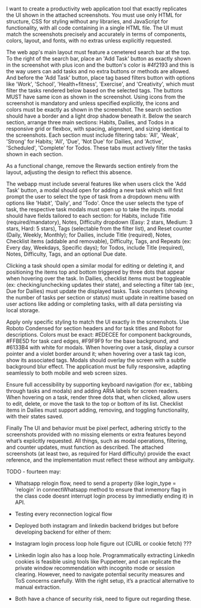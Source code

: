 I want to create a productivity web application tool that exactly replicates the UI shown in the attached screenshots. You must use only HTML for structure, CSS for styling without any libraries, and JavaScript for functionality, with all code containing in a single HTML file. The UI must match the screenshots precisely and accurately in terms of components, colors, layout, and fonts, with no extras unless explicitly requested. 

The web app's main layout must feature a cenetered search bar at the top. To the right of the search bar, place an 'Add Task' button as exactly shown in the screenshot with plus icon and the button's color is #4f2193 and this is the way users can add tasks and no extra buttons or methods are allowed. And before the 'Add Task' button, place tag based filters button with options like 'Work', 'School', 'Health+fitness', 'Exercise', and 'Creativity', which must filter the tasks rendered below based on the selected tags. The buttons MUST have same icon as shown in the screenshot. Using icons from the screenshot is mandatory and unless specified explicitly, the icons and colors must be exactly as shown in the screenshot. The search section should have a border and a light drop shadow beneath it. Below the search section, arrange three main sections: Habits, Dailies, and Todos in a responsive grid or flexbox, with spacing, alignment, and sizing identical to the screenshots. Each section must include filtering tabs: 'All', 'Weak', 'Strong' for Habits; 'All', 'Due', 'Not Due' for Dailies, and 'Active', 'Scheduled', 'Complete' for Todos. These tabs must actively filter the tasks shown in each section. 

As a functional change, remove the Rewards section entirely from the layout, adjusting the design to reflect this absence.

The webapp must include several features like when users click the 'Add Task' button, a modal should open for adding a new task which will first prompt the user to select the type of task from a dropdown menu with options like 'Habit', 'Daily', and 'Todo'. Once the user selects the type of task, the respective task modals must open up to take the inputs. modal should have fields tailored to each section: for Habits, include Title (required/mandatory), Notes, Difficulty dropdown (Easy: 2 stars, Medium: 3 stars, Hard: 5 stars), Tags (selectable from the filter list), and Reset counter (Daily, Weekly, Monthly); for Dailies, include Title (required), Notes, Checklist items (addable and removable), Difficulty, Tags, and Repeats (ex: Every day, Weekdays, Specific days); for Todos, include Title (required), Notes, Difficulty, Tags, and an optional Due date.

Clicking a task should open a similar modal for editing or deleting it, and positioning the items top and bottom triggered by three dots that appear when hovering over the task. In Dailies, checklist items must be toggleable (ex: checking/unchecking updates their state), and selecting a filter tab (ex:, Due for Dailies) must update the displayed tasks. Task counters (showing the number of tasks per section or status) must update in realtime based on user actions like adding or completing tasks, with all data persisting via local storage.

Apply only specific styling to match the UI exactly in the screenshots. Use Roboto Condensed for section headers and for task titles and Robot for descriptions. Colors must be exact: #EDECEE for component backgrounds, #FFBE5D for task card edges, #F9F9F9 for the base background, and #6133B4 with white for modals. When hovering over a task, display a cursor pointer and a violet border around it; when hovering over a task tag icon, show its associated tags. Modals should overlay the screen with a subtle background blur effect. The application must be fully responsive, adapting seamlessly to both mobile and web screen sizes.

Ensure full accessibility by supporting keyboard navigation (for ex:, tabbing through tasks and modals) and adding ARIA labels for screen readers. When hovering on a task, render three dots that, when clicked, allow users to edit, delete, or move the task to the top or bottom of its list. Checklist items in Dailies must support adding, removing, and toggling functionality, with their states saved.


Finally The UI and behavior must be pixel perfect, adhering strictly to the screenshots provided with no missing elements or extra features beyond what’s explicitly requested. All things, such as modal operations, filtering, and counter updates, must function as described. The attached screenshots (at least two, as required for Hard difficulty) provide the exact reference, and the implementation must reflect these without any ambiguity.


TODO - fourteen may:
- Whatsapp relogin flow, need to send a property (like login_type = 'relogin' in connectWhatsapp method to ensure that inmemory flag in the class code doesnt interrupt login process by immediatly ending it) in API. 
- Testing every reconnection logical flow
- Deployed both instagram and linkedin backend bridges but before developing backend for either of them:
- Instagram login process loop hole figure out (CURL or cookie fetch) ???

- Linkedin login also has a loop hole. Programmatically extracting LinkedIn cookies is feasible using tools like Puppeteer, and can replicate the private window recommendation with incognito mode or session clearing. However, need to navigate potential security measures and ToS concerns carefully. With the right setup, it’s a practical alternative to manual extraction.

- Both have a chance of security risk, need to figure out regarding these.


